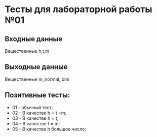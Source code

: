 # Тесты для лабораторной работы №01

## Входные данные
Вещественные h,t,m

## Выходные данные
Вещественные  m_normal, bmi

## Позитивные тесты:
- 01 - обычный тест;
- 02 - В качестве h = t =m;
- 03 - В качестве h = t;
- 04 - В качестве t = m;
- 05 - В качестве h большое число;